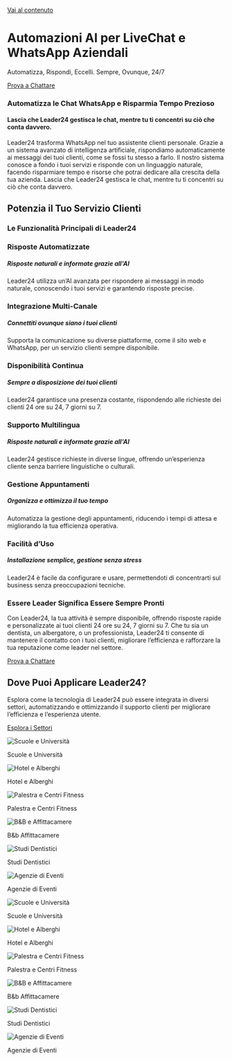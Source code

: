 [Vai al contenuto](https://leader24.it/#content "Vai al contenuto")

# Automazioni AI per LiveChat e WhatsApp Aziendali

Automatizza, Rispondi, Eccelli. Sempre, Ovunque, 24/7

[Prova a Chattare](https://api.whatsapp.com/send?phone=393762493961&text=Salve,%20vorrei%20una%20dimostrazione%20su%20come%20funziona%20il%20vostro%20servizio)

### Automatizza le Chat WhatsApp e Risparmia Tempo Prezioso

#### Lascia che Leader24 gestisca le chat, mentre tu ti concentri su ciò che conta davvero.

Leader24 trasforma WhatsApp nel tuo assistente clienti personale. Grazie a un sistema avanzato di intelligenza artificiale, rispondiamo automaticamente ai messaggi dei tuoi clienti, come se fossi tu stesso a farlo. Il nostro sistema conosce a fondo i tuoi servizi e risponde con un linguaggio naturale, facendo risparmiare tempo e risorse che potrai dedicare alla crescita della tua azienda. Lascia che Leader24 gestisca le chat, mentre tu ti concentri su ciò che conta davvero.

## Potenzia il Tuo Servizio Clienti

### Le Funzionalità Principali di Leader24

### Risposte Automatizzate

##### Risposte naturali e informate grazie all'AI

Leader24 utilizza un’AI avanzata per rispondere ai messaggi in modo naturale, conoscendo i tuoi servizi e garantendo risposte precise.

### Integrazione Multi-Canale

##### Connettiti ovunque siano i tuoi clienti

Supporta la comunicazione su diverse piattaforme, come il sito web e WhatsApp, per un servizio clienti sempre disponibile.

### Disponibilità Continua

##### Sempre a disposizione dei tuoi clienti

Leader24 garantisce una presenza costante, rispondendo alle richieste dei clienti 24 ore su 24, 7 giorni su 7.

### Supporto Multilingua

##### Risposte naturali e informate grazie all'AI

Leader24 gestisce richieste in diverse lingue, offrendo un’esperienza cliente senza barriere linguistiche o culturali.

### Gestione Appuntamenti

##### Organizza e ottimizza il tuo tempo

Automatizza la gestione degli appuntamenti, riducendo i tempi di attesa e migliorando la tua efficienza operativa.

### Facilità d’Uso

##### Installazione semplice, gestione senza stress

Leader24 è facile da configurare e usare, permettendoti di concentrarti sul business senza preoccupazioni tecniche.

### Essere Leader Significa Essere Sempre Pronti

Con Leader24, la tua attività è sempre disponibile, offrendo risposte rapide e personalizzate ai tuoi clienti 24 ore su 24, 7 giorni su 7. Che tu sia un dentista, un albergatore, o un professionista, Leader24 ti consente di mantenere il contatto con i tuoi clienti, migliorare l’efficienza e rafforzare la tua reputazione come leader nel settore.

[Prova a Chattare](https://api.whatsapp.com/send?phone=393762493961&text=Salve,%20vorrei%20una%20dimostrazione%20su%20come%20funziona%20il%20vostro%20servizio)

## Dove Puoi Applicare Leader24?

Esplora come la tecnologia di Leader24 può essere integrata in diversi settori, automatizzando e ottimizzando il supporto clienti per migliorare l’efficienza e l’esperienza utente.

[Esplora i Settori](https://leader24.it/settori-di-applicazione/)

![Scuole e Università](https://leader24.it/wp-content/uploads/2024/08/Scuole-e-Universita.jpg)

Scuole e Università

![Hotel e Alberghi](https://leader24.it/wp-content/uploads/2024/08/Hotel-e-Alberghi.jpg)

Hotel e Alberghi

![Palestra e Centri Fitness](https://leader24.it/wp-content/uploads/2024/08/Palestra-e-Centri-Fitness.jpg)

Palestra e Centri Fitness

![B&B e Affittacamere](https://leader24.it/wp-content/uploads/2024/08/bb.jpg)

B&b Affittacamere

![Studi Dentistici](https://leader24.it/wp-content/uploads/2024/08/Studi-dentistici-1.jpg)

Studi Dentistici

![Agenzie di Eventi](https://leader24.it/wp-content/uploads/2024/08/Agenzie-di-Eventi.jpg)

Agenzie di Eventi

![Scuole e Università](https://leader24.it/wp-content/uploads/2024/08/Scuole-e-Universita.jpg)

Scuole e Università

![Hotel e Alberghi](https://leader24.it/wp-content/uploads/2024/08/Hotel-e-Alberghi.jpg)

Hotel e Alberghi

![Palestra e Centri Fitness](https://leader24.it/wp-content/uploads/2024/08/Palestra-e-Centri-Fitness.jpg)

Palestra e Centri Fitness

![B&B e Affittacamere](https://leader24.it/wp-content/uploads/2024/08/bb.jpg)

B&b Affittacamere

![Studi Dentistici](https://leader24.it/wp-content/uploads/2024/08/Studi-dentistici-1.jpg)

Studi Dentistici

![Agenzie di Eventi](https://leader24.it/wp-content/uploads/2024/08/Agenzie-di-Eventi.jpg)

Agenzie di Eventi